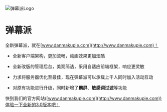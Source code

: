 ![弹幕派Logo](http://www.danmakupie.com/static/common/images/logo.gray.png)

# 弹幕派

全新弹幕派，就在[www.danmakupie.com](http://www.danmakupie.com)！

* 全新客户端架构，更加流畅，动画效果更加炫酷

* 全新改版的管理后台，美观简洁，采用自适应前端框架，响应更灵敏

* 力求将服务器优化至最佳，现在弹幕派可以承载上千人同时加入活动互动

* 对原有功能进行升级，同时新增了**霸屏**、**敏感词过滤**等功能

快到我们的官方网站([www.danmakupie.com](http://www.danmakupie.com))体验一下全新的3.0版本吧！
